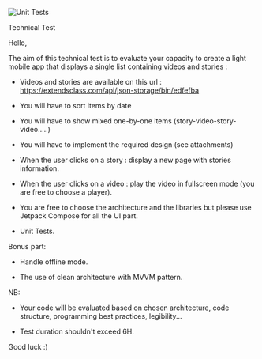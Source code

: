![Unit Tests](https://github.com/chrgar/techtest/actions/workflows/android.yml/badge.svg?event=push)

Technical Test

Hello,

The aim of this technical test is to evaluate your capacity to create a light mobile app that displays a single list containing videos and stories :

- Videos and stories are available on this url : https://extendsclass.com/api/json-storage/bin/edfefba

- You will have to sort items by date

- You will have to show mixed one-by-one items (story-video-story-video.....)

- You will have to implement the required design (see attachments)

- When the user clicks on a story : display a new page with stories information.

- When the user clicks on a video : play the video in fullscreen mode (you are free to choose a player).

- You are free to choose the architecture and the libraries but please use Jetpack Compose for all the UI part.

- Unit Tests.


Bonus part:

- Handle offline mode.

- The use of clean architecture with MVVM pattern.


NB:

- Your code will be evaluated based on chosen architecture, code structure, programming best practices, legibility...

- Test duration shouldn't exceed 6H.


Good luck :)
